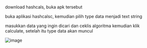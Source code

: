 download hashcals, buka apk tersebut

buka aplikasi hashcalsc, kemudian pilih type data menjadi text string

masukkan data yang ingin dicari dan ceklis algoritma kemudian klik calculate, setelah itu type data akan muncul

![image](https://github.com/user-attachments/assets/ee99b8ac-8630-4f9c-96fb-3a0d0c617e34)

